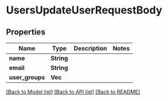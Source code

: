 # UsersUpdateUserRequestBody

## Properties

Name | Type | Description | Notes
------------ | ------------- | ------------- | -------------
**name** | **String** |  | 
**email** | **String** |  | 
**user_groups** | **Vec<i32>** |  | 

[[Back to Model list]](../README.md#documentation-for-models) [[Back to API list]](../README.md#documentation-for-api-endpoints) [[Back to README]](../README.md)


